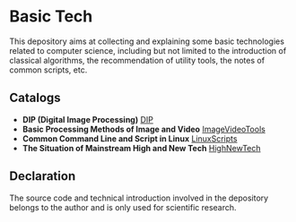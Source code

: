 # Basic Tech

This depository aims at collecting and explaining some basic technologies related to computer science, including but not limited to the introduction of classical algorithms, the recommendation of utility tools, the notes of common scripts, etc.

## Catalogs

* **DIP (Digital Image Processing)** [DIP](./DIP)
* **Basic Processing Methods of Image and Video** [ImageVideoTools](./ImageVideoTools)
* **Common Command Line and Script in Linux** [LinuxScripts](./LinuxScripts)
* **The Situation of Mainstream High and New Tech** [HighNewTech](./HighNewTech)

## Declaration

The source code and technical introduction involved in the depository belongs to the author and is only used for scientific research.
